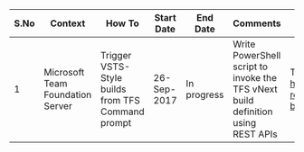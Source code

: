 S.No | Context | How To | Start Date | End Date | Comments | Source Links
------------ | ------------ | ------------ | ------------- | ------------- | ------------- | -------------  
1 | Microsoft Team Foundation Server | Trigger VSTS-Style builds from TFS Command prompt | 26-Sep-2017 | In progress | Write PowerShell script to invoke the TFS vNext build definition using REST APIs |  Thanks to https://www.nwcadence.com/blog/vststfs-rest-api-the-basics-and-working-with-builds-and-releases
